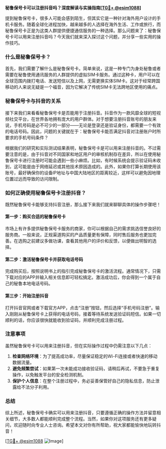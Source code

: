 **秘鲁保号卡可以注册抖音吗？深度解读与实操指南[[TG💪+ @esim1088](https://t.me/s/esim1088)]**

提到秘鲁保号卡，很多人可能会感到陌生，但其实它是一种针对海外用户设计的手机卡服务。随着全球化进程加快，越来越多的人选择在海外生活、工作或旅行，而秘鲁保号卡正是为这类人群提供便捷通信服务的一种选择。那么问题来了：秘鲁保号卡可以用来注册抖音吗？今天我们就来深入探讨这个问题，并分享一些实用的操作技巧。

### 什么是秘鲁保号卡？

首先，我们需要了解什么是秘鲁保号卡。简单来说，这是一种专门为身处秘鲁或者需要在秘鲁使用通讯服务的人群提供的虚拟SIM卡服务。通过这种卡，用户可以在全球范围内拨打电话、发送短信以及上网，无需更换实体SIM卡。这对于经常跨国移动的人来说无疑是一个福音，因为它解决了传统SIM卡无法跨地区使用的痛点。

### 秘鲁保号卡与抖音的关系

接下来我们来看看秘鲁保号卡是否能用于注册抖音。抖音作为一款风靡全球的短视频社交平台，在世界各地拥有庞大的用户群体。对于想要注册抖音账号的朋友来说，手机号码是必不可少的一部分——无论是登录还是验证身份，都需要一个有效的电话号码。因此，问题的关键就在于：秘鲁保号卡能否满足抖音对注册账户时所要求的手机号码条件？

根据我们的研究和实际测试结果表明，秘鲁保号卡是可以用来注册抖音的。不过需要注意的是，由于抖音对不同国家和地区用户的审核机制存在差异，所以在使用秘鲁保号卡进行注册时可能会遇到一些小麻烦。比如，有时候系统会提示验证码未收到，这可能是由于网络延迟或其他技术原因造成的。此外，如果你打算长期使用该账号，最好确保你的设备IP地址与中国大陆地区的距离较近，这样可以避免因地理位置过远而导致的访问限制。

### 如何正确使用秘鲁保号卡注册抖音？

既然秘鲁保号卡能够支持抖音注册，那么接下来我们就来聊聊具体的操作步骤吧！

#### 第一步：购买合适的秘鲁保号卡
市场上有许多提供秘鲁保号卡服务的商家，你可以根据自己的需求挑选信誉良好的服务商。一般来说，正规渠道购买的产品质量更有保障，同时售后服务也更加完善。在选购之前建议多做功课，查看其他用户的评价和反馈，以便做出明智的选择。

#### 第二步：激活秘鲁保号卡并获取电话号码
完成购买后，按照说明书上的指引完成秘鲁保号卡的激活流程。通常情况下，只需下载对应的APP并输入相关信息即可轻松搞定。激活成功后，你会得到一个属于自己的秘鲁本地电话号码。

#### 第三步：开始注册抖音
打开抖音官网或者下载官方APP，点击“注册”按钮，然后选择“手机号码注册”。输入刚刚从秘鲁保号卡上获得的电话号码，接着等待系统发送验证码短信。如果一切顺利的话，你应该很快就能收到验证码，并顺利完成注册过程。

### 注意事项

虽然秘鲁保号卡可以用来注册抖音，但在实际操作过程中仍需注意以下几点：

1. **检查网络环境**：为了提高成功率，尽量保证稳定的Wi-Fi连接或者快速的移动数据流量。
2. **避免频繁尝试**：如果第一次未能成功接收验证码，请稍后再试，不要急于重复操作，以免触发平台的安全检测机制。
3. **保护个人信息**：在整个注册过程中，务必妥善保管好自己的隐私信息，防止泄露给不法分子利用。

### 总结

综上所述，秘鲁保号卡确实可以用来注册抖音，只要遵循正确的操作方法并留意相关细节，大多数人都能顺利完成整个流程。当然，如果你对这项服务还有更多疑问，欢迎随时向专业人士咨询。希望本文对你有所帮助，祝大家都能愉快地玩转抖音！

[[TG💪+ @esim1088](https://t.me/s/esim1088) ![Image](https://i.postimg.cc/4NQfJmqS/Snipaste-2025-05-13-00-14-12.png)]